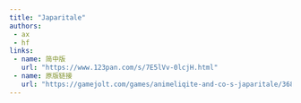 ```yaml
---
title: "Japaritale"
authors:
 - ax
 - hf
links:
 - name: 简中版
   url: "https://www.123pan.com/s/7E5lVv-0lcjH.html"
 - name: 原版链接
   url: "https://gamejolt.com/games/animeliqite-and-co-s-japaritale/368818"
---
```

